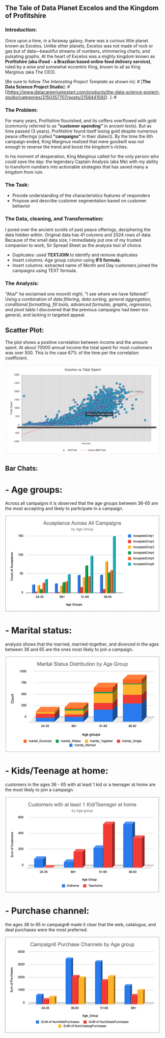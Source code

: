 ## The Tale of Data Planet Excelos and the Kingdom of Profitshire

### Introduction:
Once upon a time, in a faraway galaxy, there was a curious little planet known as Excelos. Unlike other planets, Excelos was not made of rock or gas but of data—beautiful streams of numbers, shimmering charts, and pulsating graphs. At the heart of Excelos was a mighty kingdom known as **Profitshire (aka iFood - a Brazilian based online food delivery service)**, ruled by a wise and somewhat eccentric King, known to all as King Marginus (aka The CEO). 

[Be sure to follow *The Interesting Project Template* as shown in]: # [**The Data Science Project Studio**]: #[(https://www.datacareerjumpstart.com/products/the-data-science-project-studio/categories/2150357707/posts/2158441592). ]: #

### The Problem:

For many years, Profitshire flourished, and its coffers overflowed with gold (commonly referred to as **"customer spending”** in ancient texts). But as time passed (3 years), Profitshire found itself losing gold despite numerous peace offerings (called **"campaigns"** in their dialect). By the time the 6th campaign ended, King Marginus realized that mere goodwill was not enough to reverse the trend and boost the kingdom's riches.

In his moment of desperation, King Marginus called for the only person who could save the day: the legendary Captain Analysis (aka Me) with my ability to transform numbers into actionable strategies that has saved many a kingdom from ruin.

### The Task:
- Provide understanding of the characteristics features of responders
- Propose and describe customer segmentation based on customer behavior

### The Data, cleaning, and Transformation:
I pored over the ancient scrolls of past peace offerings, deciphering the data hidden within.
Original data has 41 columns and 2024 rows of data. Because of the small data size, I immediately put one of my trusted companion to work, Sir Spread Sheet as the analysis tool of choice. 

- Duplicates: used **TEXTJOIN** to identify and remove duplicates
- Insert columns: Age group column using **IFS formula**;
- Insert columns: extracted name of Month and Day customers joined the campaigns using TEXT formula.

### The Analysis:
"Aha!" he exclaimed one moonlit night, "I see where we have faltered!"
Using a combination of *data filtering, data sorting, general aggregation, conditional formatting, fill tools, advanced formulas, graphs, regression, and pivot table* I discovered that the previous campaigns had been too general, and lacking in targeted appeal.  

## Scatter Plot:
The plot shows a positive correlation between income and the amount spent. At about 70000 annual income the total spent for most customers     was over 500. This is the case 67% of the time per the correlation coefficient.

<img src="images/Scatter Plot of Income and total spent.png?raw=true"/>

## Bar Chats:

# - Age groups: 
Across all campaigns it is observed that the age groups between 36-65 are the most accepting and likely to participate in a campaign. 

<img src="images/Acceptance across all campaigns.png?raw=true"/>

# - Marital status: 
analysis shows that the married, married-together, and divorced in the ages between 36 and 65 are the ones most likely to join a campaign.

<img src="images/Marital Status by Age group.png?raw=true"/>

# - Kids/Teenage at home: 
customers in the ages 36 - 65 with at least 1 kid or a teenager at home are the most likely to join a campaign.

<img src="images/Customers with kid.png?raw=true"/>

# - Purchase channel: 
the ages 36 to 65 in campaign6 made it clear that the web, catalogue, and deal purchases were the most preferred. 

<img src="images/Sum of Purchases.png?raw=true"/>


